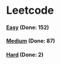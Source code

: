 # Leetcode

<h4><a href="https://github.com/lon-yang/leetcode/blob/master/docs/Easy.md">Easy</a>  (Done: 152)</h4>
<h4><a href="https://github.com/lon-yang/leetcode/blob/master/docs/Medium.md">Medium</a>  (Done: 87)</h4>
<h4><a href="https://github.com/lon-yang/leetcode/blob/master/docs/Hard.md">Hard</a>  (Done: 2)</h4>
